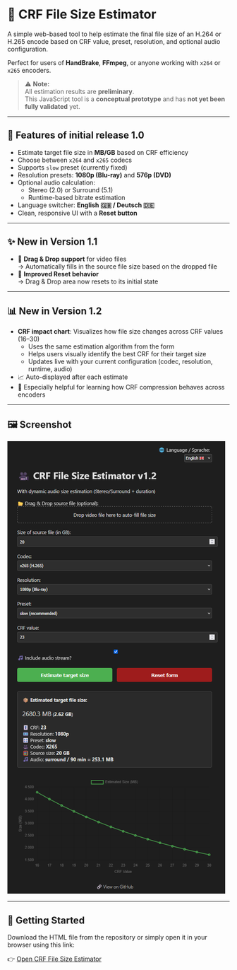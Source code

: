 # 🎥 CRF File Size Estimator

A simple web-based tool to help estimate the final file size of an H.264 or H.265 encode based on CRF value, preset, resolution, and optional audio configuration.

Perfect for users of **HandBrake**, **FFmpeg**, or anyone working with `x264` or `x265` encoders.

> ⚠️ **Note:**  
> All estimation results are **preliminary**.  
> This JavaScript tool is a **conceptual prototype** and has **not yet been fully validated** yet.

---

## 🔧 Features of initial release 1.0

- Estimate target file size in **MB/GB** based on CRF efficiency
- Choose between `x264` and `x265` codecs
- Supports `slow` preset (currently fixed)
- Resolution presets: **1080p (Blu-ray)** and **576p (DVD)**
- Optional audio calculation:
  - Stereo (2.0) or Surround (5.1)
  - Runtime-based bitrate estimation
- Language switcher: **English 🇬🇧 / Deutsch 🇩🇪**
- Clean, responsive UI with a **Reset button**

---

## ✨ New in Version 1.1

- 📂 **Drag & Drop support** for video files  
  → Automatically fills in the source file size based on the dropped file
- 🔁 **Improved Reset behavior**  
  → Drag & Drop area now resets to its initial state

---

## 📊 New in Version 1.2

- **CRF impact chart**: Visualizes how file size changes across CRF values (16–30)
  - Uses the same estimation algorithm from the form
  - Helps users visually identify the best CRF for their target size
  - Updates live with your current configuration (codec, resolution, runtime, audio)
- 📈 Auto-displayed after each estimate
- 🧠 Especially helpful for learning how CRF compression behaves across encoders

---

## 🖼️ Screenshot

![Preview](preview.png)

---

## 🚀 Getting Started

Download the HTML file from the repository or simply open it in your browser using this link:

👉 [Open CRF File Size Estimator](https://tooelite.github.io/crf-file-size-estimator/crf_file_size_estimator_v1.2.html)

